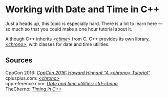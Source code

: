 # Working with Date and Time in C++
Just a heads up, this topic is especially hard. There is a lot to learn here — so much so that you could make a one hour tutorial about it.

Although C++ inherits [_\<ctime\>_](https://www.cplusplus.com/reference/ctime/) from C, C++ provides its own library, [_\<chrono\>_](https://www.cplusplus.com/reference/chrono/), with classes for date and time utilities.


## Sources
CppCon 2016: [_CppCon 2016: Howard Hinnant “A \<chrono\> Tutorial"_](https://www.youtube.com/watch?v=P32hvk8b13M) <br />
cplusplus.com: [_\<chrono\>_](https://www.cplusplus.com/reference/chrono/) <br />
cppreference.com: [_Date and time utilities: std::chono_](https://en.cppreference.com/w/cpp/chrono/weekday) <br />
TheCherno: [_Timing in C++_](https://www.youtube.com/watch?v=oEx5vGNFrLk) <br />

